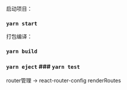 启动项目：
### `yarn start`

打包编译： 
### `yarn build`

### `yarn eject` ### `yarn test`

router管理 -> react-router-config renderRoutes